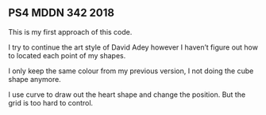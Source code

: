 ## PS4 MDDN 342 2018

This is my first approach of this code.

I try to continue the art style of David Adey however I haven’t figure out how to located each point of my shapes.

I only keep the same colour from my previous version, I not doing the cube shape anymore.

I use curve to draw out the heart shape and change the position. But the grid is too hard to control.